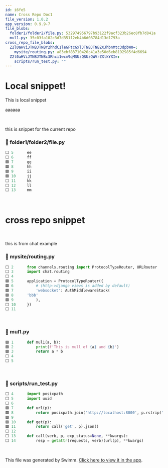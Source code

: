 ```yaml
---
id: i6fe5
name: Cross Repo Doc1
file_version: 1.0.2
app_version: 0.9.9-7
file_blobs:
  folder1/folder2/file.py: 532974956797b93122f9acf323b26ec8fb7d841a
  mul1.py: 35c03fa102c3d7d35112eb4b6d08784d13d1793a
cross_repo_file_blobs:
  Z2l0aHViJTNBJTNBY2hhdC1leGFtcGxlJTNBJTNBZXJhbnMtc3dpbW0=:
    mysite/routing.py: a83ebf83710420c41a3e50d6eb8192985f4d6694
  Z2l0aHViJTNBJTNBc3Rhci1wcm9qMSUzQSUzQWVrZXlkYXI=:
    scripts/run_test.py: ""
---
```


# Local snippet!

This is local snippet

aaaaaa

<br/>

this is snippet for the current repo
<!-- NOTE-swimm-snippet: the lines below link your snippet to Swimm -->
### 📄 folder1/folder2/file.py
```python
⬜ 5      ee
⬜ 6      ff
🟩 7      gg
🟩 8      hh
🟩 9      ii
🟩 10     jj
⬜ 11     kk
⬜ 12     ll
⬜ 13     mm
```

<br/>

# cross repo snippet




<br/>

this is from chat example
<!-- NOTE-swimm-snippet: the lines below link your snippet to Swimm -->
<!-- NOTE-swimm-repo ::Z2l0aHViJTNBJTNBY2hhdC1leGFtcGxlJTNBJTNBZXJhbnMtc3dpbW0=:: -->
### 📄 mysite/routing.py
```python
⬜ 2      from channels.routing import ProtocolTypeRouter, URLRouter
⬜ 3      import chat.routing
⬜ 4      
🟩 5      application = ProtocolTypeRouter({
🟩 6          # (http->django views is added by default)
🟩 7          'websocket': AuthMiddlewareStack(
🟩 8      'bbb'
🟩 9          ),
⬜ 10     })
⬜ 11     
```

<br/>



<!-- NOTE-swimm-snippet: the lines below link your snippet to Swimm -->
### 📄 mul1.py
```python
🟩 1      def mul1(a, b):
🟩 2          print(f'This is mull of {a} and {b}')
🟩 3          return a * b
⬜ 4      
⬜ 5      
```

<br/>



<!-- NOTE-swimm-snippet: the lines below link your snippet to Swimm -->
<!-- NOTE-swimm-repo ::Z2l0aHViJTNBJTNBc3Rhci1wcm9qMSUzQSUzQWVrZXlkYXI=:: -->
### 📄 scripts/run_test.py
```python
⬜ 4      import posixpath
⬜ 5      import uuid
⬜ 6      
🟩 7      def url(p):
🟩 8          return posixpath.join('http://localhost:8000', p.rstrip('/'))
🟩 9      
🟩 10     def get(p):
🟩 11         return call('get', p).json()
⬜ 12     
⬜ 13     def call(verb, p, exp_status=None, **kwargs):
⬜ 14         resp = getattr(requests, verb)(url(p), **kwargs)
```

<br/>

This file was generated by Swimm. [Click here to view it in the app](http://localhost:5000/repos/Z2l0aHViJTNBJTNBdDElM0ElM0FlcmFuLXN3aW1t/docs/i6fe5).